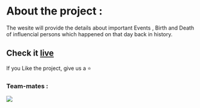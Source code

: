 
# About the project :
The wesite will provide the details about important Events , Birth and Death of influencial persons which happened on that day back in history.
## Check it [live](https://this-day-in-history.vercel.app/)

If you Like the project, give us a ⭐

### Team-mates :

<a href="https://github.com/itsomsarraf/Impractical-hackers-this-day/graphs/contributors">
  <img src="https://contrib.rocks/image?repo=itsomsarraf/Impractical-hackers-this-day">
</a>
